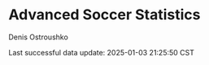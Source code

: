 # Advanced Soccer Statistics
Denis Ostroushko

<!-- gfm -->

Last successful data update: 2025-01-03 21:25:50 CST
